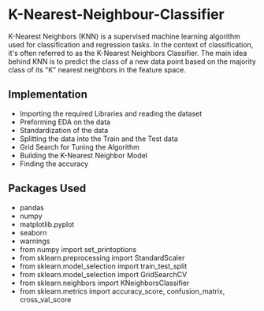 # K-Nearest-Neighbour-Classifier

K-Nearest Neighbors (KNN) is a supervised machine learning algorithm used for classification and regression tasks. In the context of classification, it's often referred to as the K-Nearest Neighbors Classifier. The main idea behind KNN is to predict the class of a new data point based on the majority class of its "K" nearest neighbors in the feature space.


## Implementation

- Importing the required Libraries and reading the dataset
- Preforming EDA on the data
- Standardization of the data
- Splitting the data into the Train and the Test data
- Grid Search for Tuning the Algorithm
- Building the K-Nearest Neighbor Model
- Finding the accuracy
  
## Packages Used

- pandas
- numpy
- matplotlib.pyplot
- seaborn
- warnings
- from numpy import set_printoptions
- from sklearn.preprocessing import StandardScaler
- from sklearn.model_selection import train_test_split
- from sklearn.model_selection import GridSearchCV
- from sklearn.neighbors import KNeighborsClassifier
- from sklearn.metrics import accuracy_score, confusion_matrix, cross_val_score
